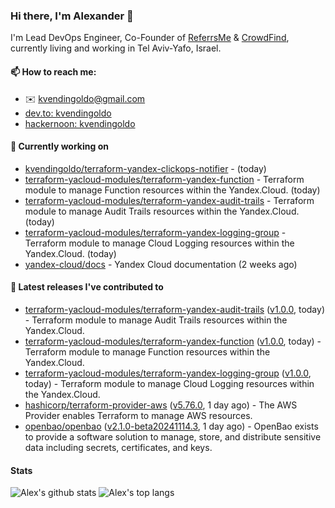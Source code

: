 ### Hi there, I'm Alexander 👋

I'm Lead DevOps Engineer, Co-Founder of [ReferrsMe](https://referrs.me/) & [CrowdFind](https://crowdfind.ai/), currently living and working in Tel Aviv-Yafo, Israel.

#### 📫 How to reach me:

- ✉️ kvendingoldo@gmail.com
- [dev.to: kvendingoldo](https://dev.to/kvendingoldo)
- [hackernoon: kvendingoldo](https://hackernoon.com/u/kvendingoldo)

#### 👷 Currently working on


- [kvendingoldo/terraform-yandex-clickops-notifier](https://github.com/kvendingoldo/terraform-yandex-clickops-notifier) -  (today)
- [terraform-yacloud-modules/terraform-yandex-function](https://github.com/terraform-yacloud-modules/terraform-yandex-function) - Terraform module to manage Function resources within the Yandex.Cloud. (today)
- [terraform-yacloud-modules/terraform-yandex-audit-trails](https://github.com/terraform-yacloud-modules/terraform-yandex-audit-trails) - Terraform module to manage Audit Trails resources within the Yandex.Cloud. (today)
- [terraform-yacloud-modules/terraform-yandex-logging-group](https://github.com/terraform-yacloud-modules/terraform-yandex-logging-group) - Terraform module to manage Cloud Logging resources within the Yandex.Cloud. (today)
- [yandex-cloud/docs](https://github.com/yandex-cloud/docs) - Yandex Cloud documentation (2 weeks ago)

#### 🔭 Latest releases I've contributed to

- [terraform-yacloud-modules/terraform-yandex-audit-trails](https://github.com/terraform-yacloud-modules/terraform-yandex-audit-trails) ([v1.0.0](https://github.com/terraform-yacloud-modules/terraform-yandex-audit-trails/releases/tag/v1.0.0), today) - Terraform module to manage Audit Trails resources within the Yandex.Cloud.
- [terraform-yacloud-modules/terraform-yandex-function](https://github.com/terraform-yacloud-modules/terraform-yandex-function) ([v1.0.0](https://github.com/terraform-yacloud-modules/terraform-yandex-function/releases/tag/v1.0.0), today) - Terraform module to manage Function resources within the Yandex.Cloud.
- [terraform-yacloud-modules/terraform-yandex-logging-group](https://github.com/terraform-yacloud-modules/terraform-yandex-logging-group) ([v1.0.0](https://github.com/terraform-yacloud-modules/terraform-yandex-logging-group/releases/tag/v1.0.0), today) - Terraform module to manage Cloud Logging resources within the Yandex.Cloud.
- [hashicorp/terraform-provider-aws](https://github.com/hashicorp/terraform-provider-aws) ([v5.76.0](https://github.com/hashicorp/terraform-provider-aws/releases/tag/v5.76.0), 1 day ago) - The AWS Provider enables Terraform to manage AWS resources.
- [openbao/openbao](https://github.com/openbao/openbao) ([v2.1.0-beta20241114.3](https://github.com/openbao/openbao/releases/tag/v2.1.0-beta20241114.3), 1 day ago) - OpenBao exists to provide a software solution to manage, store, and distribute sensitive data including secrets, certificates, and keys.

#### Stats

![Alex's github stats](https://github-readme-stats.vercel.app/api?username=kvendingoldo&show_icons=true&theme=default&disable_animations=true&count_private=true&hide_rank=true&include_all_commits=true&custom_title=GitHub%20Stats&line_height=20)
![Alex's top langs](https://github-readme-stats.vercel.app/api/top-langs/?username=kvendingoldo&hide=tex,html,hcl,css,jupyter%20notebook&layout=compact)
